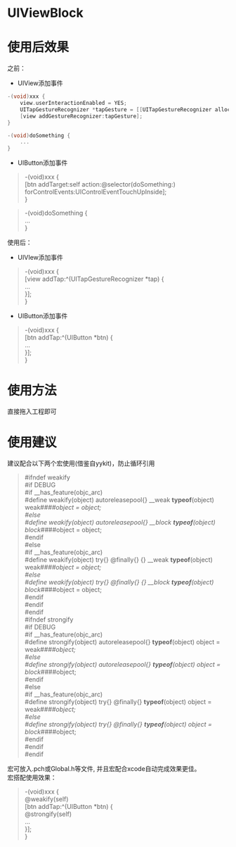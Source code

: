 # UIViewBlock
# 使用后效果
之前：  

- UIView添加事件  
```Objective-C 
-(void)xxx {  
    view.userInteractionEnabled = YES;  
    UITapGestureRecognizer *tapGesture = [[UITapGestureRecognizer alloc] initWithTarget:self action:@selector(doSomething:)];  
    [view addGestureRecognizer:tapGesture];  
}  

-(void)doSomething {
    ...
}
```
- UIButton添加事件
>-(void)xxx {  
>    [btn addTarget:self action:@selector(doSomething:) forControlEvents:UIControlEventTouchUpInside];  
>}  

>-(void)doSomething {  
>    ...  
>}

使用后：  

- UIVIew添加事件
>-(void)xxx {  
>    [view addTap:^(UITapGestureRecognizer *tap) {  
>        ...  
>    }];  
>}
- UIButton添加事件
>-(void)xxx {  
>    [btn addTap:^(UIButton *btn) {  
>        ...  
>    }];  
>}
# 使用方法
直接拖入工程即可
# 使用建议
建议配合以下两个宏使用(借鉴自yykit)，防止循环引用  

>#ifndef weakify  
#if DEBUG  
#if __has_feature(objc_arc)  
#define weakify(object) autoreleasepool{} __weak __typeof__(object) weak##_##object = object;  
#else  
#define weakify(object) autoreleasepool{} __block __typeof__(object) block##_##object = object;  
#endif  
#else  
#if __has_feature(objc_arc)  
#define weakify(object) try{} @finally{} {} __weak __typeof__(object) weak##_##object = object;  
#else  
#define weakify(object) try{} @finally{} {} __block __typeof__(object) block##_##object = object;  
#endif  
#endif  
#endif  
#ifndef strongify  
#if DEBUG  
#if __has_feature(objc_arc)  
#define strongify(object) autoreleasepool{} __typeof__(object) object = weak##_##object;  
#else  
#define strongify(object) autoreleasepool{} __typeof__(object) object = block##_##object;  
#endif  
#else  
#if __has_feature(objc_arc)  
#define strongify(object) try{} @finally{} __typeof__(object) object = weak##_##object;  
#else  
#define strongify(object) try{} @finally{} __typeof__(object) object = block##_##object;  
#endif  
#endif  
#endif  

宏可放入.pch或Global.h等文件, 并且宏配合xcode自动完成效果更佳。  
宏搭配使用效果：  
>-(void)xxx {  
    @weakify(self)  
    [btn addTap:^(UIButton *btn) {  
        @strongify(self)  
        ...  
    }];  
} 

